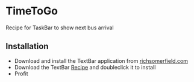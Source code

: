 # TimeToGo
Recipe for TaskBar to show next bus arrival 

## Installation
* Download and install the TextBar application from [richsomerfield.com](http://richsomerfield.com/apps/textbar/)
* Download the TextBar [Recipe](https://github.com/k1tesurfen/TimeToGo/releases/download/0.1/TimeToGo.textbar) and doubleclick it to install
* Profit

